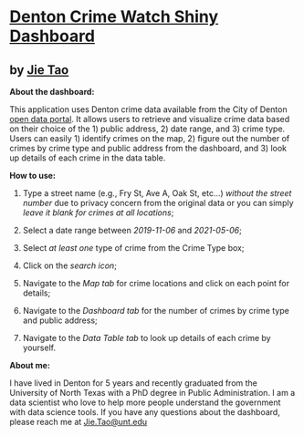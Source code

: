 # [Denton Crime Watch Shiny Dashboard](https://tsquall121.shinyapps.io/Denton_Crime_Watch/)
## by [Jie Tao](https://www.linkedin.com/in/jie-tao-5a7a06126/)

**About the dashboard:**

This application uses Denton crime data available from the City of Denton [open data portal](https://data.cityofdenton.com/dataset). It allows users to retrieve and visualize crime data based on their choice of the 1) public address, 2) date range, and 3) crime type. Users can easily 1) identify crimes on the map, 2) figure out the number of crimes by crime type and public address from the dashboard, and 3) look up details of each crime in the data table.

**How to use:**
1. Type a street name (e.g., Fry St, Ave A, Oak St, etc...) *without the street number* due to privacy concern from the original data or you can simply *leave it blank for crimes at all locations*;

2. Select a date range between *2019-11-06* and *2021-05-06*;

3. Select *at least one* type of crime from the Crime Type box;

4. Click on the *search icon*;

5. Navigate to the *Map tab* for crime locations and click on each point for details;

6. Navigate to the *Dashboard tab* for the number of crimes by crime type and public address;

7. Navigate to the *Data Table tab* to look up details of each crime by yourself.

**About me:**

I have lived in Denton for 5 years and recently graduated from the University of North Texas with a PhD degree in Public Administration. I am a data scientist who love to help more people understand the government with data science tools. If you have any questions about the dashboard, please reach me at Jie.Tao@unt.edu
